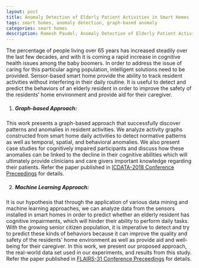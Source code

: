 ```yaml
---
layout: post
title: Anomaly Detection of Elderly Patient Activities in Smart Homes
tags: smart homes, anomaly detection, graph-based anomaly
categories: smart homes
description: Ramesh Paudel; Anomaly Detection of Elderly Patient Activities in Smart Homes
---
```


The percentage of people living over 65 years has increased steadily over the last few decades, and with it is coming a rapid increase in cognitive health issues among the baby boomers. In order to address the issue of caring for this particular aging population, intelligent solutions need to be provided. Sensor-based smart home provide the ability to track resident activities without interfering in their daily routine. It is useful to detect and predict the behaviors of an elderly resident in order to improve the safety of the residents’ home environment and provide aid for their caregiver.

1. <h5>Graph-based Approach:</h5>
This work presents a graph-based approach that successfully discover patterns and anomalies in resident activities. We analyze activity graphs constructed from smart home daily activities to detect normative patterns as well as temporal, spatial, and behavioral anomalies. We also present case studies for cognitively impaired participants and discuss how these anomalies can be linked to the decline in their cognitive abilities which will ultimately provide clinicians and care givers important knowledge regarding their patients.
Refer the paper published in [ICDATA-2018 Conference Preceedings](https://csce.ucmss.com/cr/books/2018/LFS/CSREA2018/ICD8019.pdf) for details.


2. <h5>Machine Learning Approach:</h5>
It is our hypothesis that through the application of various data mining and machine learning approaches, we can analyze data from the sensors installed in smart homes in order to predict whether an elderly resident has cognitive impairments, which will hinder their ability to perform daily tasks. With the growing senior citizen population, it is imperative to detect and try to predict these kinds of behaviors because it can improve the quality and safety of the residents’ home environment as well as provide aid and well-being for their caregiver. In this work, we present our proposed approach, the real-world data set used in our experiments, and results from this study. 
Refer the paper published in [FLAIRS-31 Conference Preceedings](https://aaai.org/ocs/index.php/FLAIRS/FLAIRS18/paper/view/17622/16833) for details.
